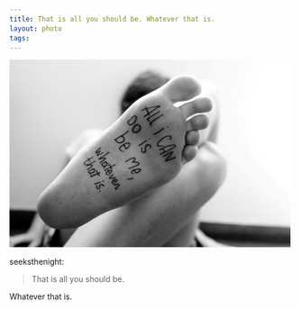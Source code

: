 ```yaml
--- 
title: That is all you should be. Whatever that is.
layout: photo
tags: 
---
```

[![](/tumblr_files/tumblr_lhcpe8kchU1qd646ho1_500.jpg)](http://inspiredbythisfeeling.tumblr.com)

seeksthenight:

> That is all you should be.

Whatever that is.
